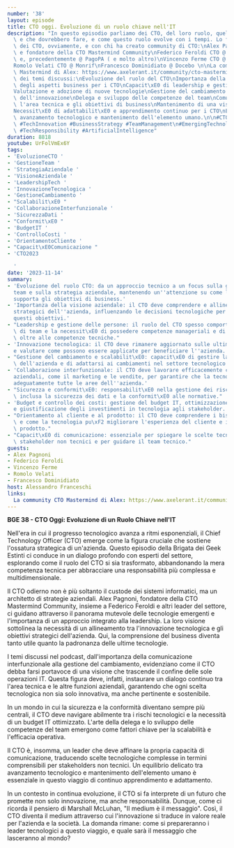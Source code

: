 ```yaml
---
number: '38'
layout: episode
title: CTO oggi. Evoluzione di un ruolo chiave nell'IT
description: "In questo episodio parliamo dei CTO, del loro ruolo, quello che fanno\
  \ e che dovrebbero fare, e come questo ruolo evolve con i tempi. Lo facciamo con\
  \ dei CTO, ovviamente, e con chi ha creato community di CTO:\nAlex Pagnoni, advisor\
  \ e fondatore della CTO Mastermind Community\nFederico Feroldi CTO @ Heritage Holdings\
  \ e, precedentemente @ PagoPA ( e molto altro)\nVincenzo Ferme CTO @ Kiratech\n\
  Romolo Velati CTO @ Monrif\nFrancesco Dominidiato @ Docebo \n\nLa community CTO\
  \ Mastermind di Alex: https://www.axelerant.it/community/cto-mastermind/\n\nRIassunto\
  \ dei temi discussi:\nEvoluzione del ruolo del CTO\nImportanza della comprensione\
  \ degli aspetti business per i CTO\nCapacit\xE0 di leadership e gestione del personale\n\
  Valutazione e adozione di nuove tecnologie\nGestione del cambiamento e promozione\
  \ dell'innovazione\nDelega e sviluppo delle competenze del team\nComunicazione tra\
  \ l'area tecnica e gli obiettivi di business\nMantenimento di una visione strategica\n\
  Necessit\xE0 di adattabilit\xE0 e apprendimento continuo per i CTO\nEquilibrio tra\
  \ avanzamento tecnologico e mantenimento dell'elemento umano.\n\n#CTOLeadership\
  \ #TechInnovation #BusinessStrategy #TeamManagement\n#EmergingTechnologies #ITIntegration\
  \ #TechResponsibility #ArtificialIntelligence"
duration: 8818
youtube: UrFolVmEx6Y
tags:
- 'EvoluzioneCTO '
- 'GestioneTeam '
- 'StrategiaAziendale '
- 'VisioneAziendale '
- 'LeadershipTech '
- 'InnovazioneTecnologica '
- 'GestioneCambiamento '
- "Scalabilit\xE0 "
- 'CollaborazioneInterfunzionale '
- 'SicurezzaDati '
- "Conformit\xE0 "
- 'BudgetIT '
- 'ControlloCosti '
- 'OrientamentoCliente '
- "Capacit\xE0Comunicazione "
- 'CTO2023

  '
date: '2023-11-14'
summary:
- 'Evoluzione del ruolo CTO: da un approccio tecnico a un focus sulla gestione del
  team e sulla strategia aziendale, mantenendo un''attenzione su come la tecnologia
  supporta gli obiettivi di business.'
- 'Importanza della visione aziendale: il CTO deve comprendere e allinearsi agli obiettivi
  strategici dell''azienda, influenzando le decisioni tecnologiche per supportare
  questi obiettivi.'
- "Leadership e gestione delle persone: il ruolo del CTO spesso comporta la gestione\
  \ di team e la necessit\xE0 di possedere competenze manageriali e di leadership,\
  \ oltre alle competenze tecniche."
- 'Innovazione tecnologica: il CTO deve rimanere aggiornato sulle ultime tecnologie
  e valutare come possono essere applicate per beneficiare l''azienda.'
- "Gestione del cambiamento e scalabilit\xE0: capacit\xE0 di gestire la crescita tecnologica\
  \ dell'azienda e di adattarsi ai cambiamenti nel settore tecnologico."
- 'Collaborazione interfunzionale: il CTO deve lavorare efficacemente con altre funzioni
  aziendali, come il marketing e le vendite, per garantire che la tecnologia supporti
  adeguatamente tutte le aree dell''azienda.'
- "Sicurezza e conformit\xE0: responsabilit\xE0 nella gestione dei rischi tecnologici,\
  \ inclusa la sicurezza dei dati e la conformit\xE0 alle normative."
- 'Budget e controllo dei costi: gestione del budget IT, ottimizzazione delle spese
  e giustificazione degli investimenti in tecnologia agli stakeholder.'
- "Orientamento al cliente e al prodotto: il CTO deve comprendere i bisogni del cliente\
  \ e come la tecnologia pu\xF2 migliorare l'esperienza del cliente e il valore del\
  \ prodotto."
- "Capacit\xE0 di comunicazione: essenziale per spiegare le scelte tecnologiche a\
  \ stakeholder non tecnici e per guidare il team tecnico."
guests:
- Alex Pagnoni
- Federico Feroldi
- Vincenzo Ferme
- Romolo Velati
- Francesco Dominidiato
host: Alessandro Franceschi
links:
  La community CTO Mastermind di Alex: https://www.axelerant.it/community/cto-mastermind/
---
```

**BGE 38 - CTO Oggi: Evoluzione di un Ruolo Chiave nell'IT**

Nell'era in cui il progresso tecnologico avanza a ritmi esponenziali, il Chief Technology Officer (CTO) emerge come la figura cruciale che sostiene l'ossatura strategica di un'azienda. Questo episodio della Brigata dei Geek Estinti ci conduce in un dialogo profondo con esperti del settore, esplorando come il ruolo del CTO si sia trasformato, abbandonando la mera competenza tecnica per abbracciare una responsabilità più complessa e multidimensionale.

Il CTO odierno non è più soltanto il custode dei sistemi informatici, ma un architetto di strategie aziendali. Alex Pagnoni, fondatore della CTO Mastermind Community, insieme a Federico Feroldi e altri leader del settore, ci guidano attraverso il panorama mutevole delle tecnologie emergenti e l'importanza di un approccio integrato alla leadership. La loro visione sottolinea la necessità di un allineamento tra l'innovazione tecnologica e gli obiettivi strategici dell'azienda. Qui, la comprensione del business diventa tanto utile quanto la padronanza delle ultime tecnologie.

I temi discussi nel podcast, dall'importanza della comunicazione interfunzionale alla gestione del cambiamento, evidenziano come il CTO debba farsi portavoce di una visione che trascende il confine delle sole operazioni IT. Questa figura deve, infatti, instaurare un dialogo continuo tra l'area tecnica e le altre funzioni aziendali, garantendo che ogni scelta tecnologica non sia solo innovativa, ma anche pertinente e sostenibile.

In un mondo in cui la sicurezza e la conformità diventano sempre più centrali, il CTO deve navigare abilmente tra i rischi tecnologici e la necessità di un budget IT ottimizzato. L'arte della delega e lo sviluppo delle competenze del team emergono come fattori chiave per la scalabilità e l'efficacia operativa. 

Il CTO è, insomma, un leader che deve affinare la propria capacità di comunicazione, traducendo scelte tecnologiche complesse in termini comprensibili per stakeholders non tecnici. Un equilibrio delicato tra avanzamento tecnologico e mantenimento dell'elemento umano è essenziale in questo viaggio di continuo apprendimento e adattamento.

In un contesto in continua evoluzione, il CTO si fa interprete di un futuro che promette non solo innovazione, ma anche responsabilità. Dunque, come ci ricorda il pensiero di Marshall McLuhan, "Il medium è il messaggio". Così, il CTO diventa il medium attraverso cui l'innovazione si traduce in valore reale per l'azienda e la società. La domanda rimane: come si prepareranno i leader tecnologici a questo viaggio, e quale sarà il messaggio che lasceranno al mondo?
